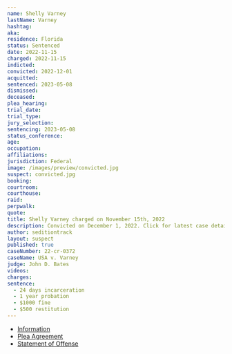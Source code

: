 ```yaml
---
name: Shelly Varney
lastName: Varney
hashtag:
aka:
residence: Florida
status: Sentenced
date: 2022-11-15
charged: 2022-11-15
indicted:
convicted: 2022-12-01
acquitted:
sentenced: 2023-05-08
dismissed:
deceased:
plea_hearing:
trial_date:
trial_type:
jury_selection:
sentencing: 2023-05-08
status_conference:
age:
occupation:
affiliations:
jurisdiction: Federal
image: /images/preview/convicted.jpg
suspect: convicted.jpg
booking:
courtroom:
courthouse:
raid:
perpwalk:
quote:
title: Shelly Varney charged on November 15th, 2022
description: Convicted on December 1, 2022. Click for latest case details.
author: seditiontrack
layout: suspect
published: true
caseNumber: 22-cr-0372
caseName: USA v. Varney
judge: John D. Bates
videos:
charges:
sentence:
  - 24 days incarceration
  - 1 year probation
  - $1000 fine
  - $500 restitution
---
```


- [Information](https://www.justice.gov/usao-dc/case-multi-defendant/file/1555286/download)
- [Plea Agreement](https://www.justice.gov/usao-dc/case-multi-defendant/file/1555291/download)
- [Statement of Offense](https://www.justice.gov/usao-dc/case-multi-defendant/file/1555296/download)
